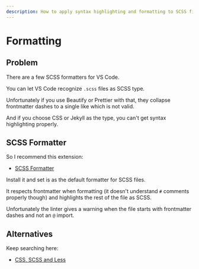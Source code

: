 ```yaml
---
description: How to apply syntax highlighting and formatting to SCSS files in a Jekyll project
---
```

# Formatting


## Problem

There are a few SCSS formatters for VS Code.

You can let VS Code recognize `.scss` files as SCSS type.

Unfortunately if you use Beautify or Prettier with that, they collapse frontmatter dashes to a single like which is not valid.

And if you choose CSS or Jekyll as the type, you can't get syntax highlighting properly.


## SCSS Formatter

So I recommend this extension:

- [SCSS Formatter](https://marketplace.visualstudio.com/items?itemName=sibiraj-s.vscode-scss-formatter)

Install it and set is as the default formatter for SCSS files.

It respects frontmatter when formatting (it doesn't understand `#` comments properly though) and highlights the rest of the file as SCSS.

Unfortunately the linter gives a warning when the file starts with frontmatter dashes and not an `@` import.


## Alternatives

Keep searching here:

- [CSS, SCSS and Less](https://code.visualstudio.com/docs/languages/css)
